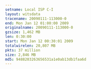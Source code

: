 ```yaml
---
setname: Local ISP C-I
layout: witsdata
tracename: 20090111-113000-0
end: Mon Jan 12 01:00:00 2009
originalname: 20090111-113000-0
gzsize: 1,462 MB
len: 0:30:00
start: Mon Jan 12 00:30:01 2009
totalwirelen: 20,807 MB
pkts: 37 million
size: 2,846 MB
md5: 9488203263656531a1e0ab13db1faa6d
---
```

